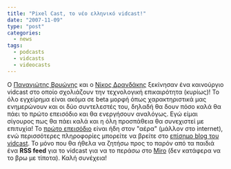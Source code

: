 ```yaml
---
title: "Pixel Cast, το νέο ελληνικό vidcast!"
date: "2007-11-09"
type: "post"
categories:
  - news
tags:
  - podcasts
  - vidcasts
  - videocasts
---
```


Ο [Παναγιώτης Βρυώνης](http://vrypan.net/weblog/ "Vrypan blog") και ο [Νίκος Δρανδάκης](http://blogs.sync.gr/ "Sync blogs") ξεκίνησαν ένα καινούργιο vidcast στο οποίο σχολιάζουν την τεχνολογική επικαιρότητα (κυρίως)! Το όλο εγχείρημα είναι ακόμα σε beta μορφή όπως χαρακτηριστικά μας ενημερώνουν και οι δύο συντελεστές του, δηλαδή θα δουν πόσο καλά θα πάει το πρώτο επεισόδιο και θα ενεργήσουν αναλόγως. Εγώ είμαι σίγουρος πως θα πάει καλά και η όλη προσπάθεια θα συνεχιστεί με επιτυχία! Το [πρώτο επεισόδιο](http://www.pixelcast.gr/?p=6 "Pixel Cast: episode 1") είναι ήδη στον "αέρα" (μάλλον στο internet), ενώ περισσότερες πληροφορίες μπορείτε να βρείτε στο [επίσημο blog του vidcast](http://www.pixelcast.gr/ "Pixel Cast blog"). Το μόνο που θα ήθελα να ζητήσω προς το παρόν από τα παιδιά ένα **RSS feed** για το vidcast για να το περάσω στο [Miro](http://www.getmiro.com/ "miro software") (δεν κατάφερα να το βρω με τίποτα). Καλή συνέχεια!
